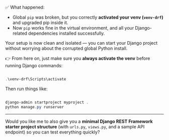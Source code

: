✅ What happened:

- Global `pip` was broken, but you correctly **activated your venv (`venv-drf`)** and upgraded pip inside it.
- Now `pip` works fine in the virtual environment, and all your Django-related dependencies installed successfully.

Your setup is now clean and isolated — you can start your Django project without worrying about the corrupted global Python install.

👉 From here on, just make sure you **always activate the venv** before running Django commands:

```powershell

.\venv-drf\Scripts\activate

```

Then run things like:

```powershell

django-admin startproject myproject .
python manage.py runserver


```

---

Would you like me to also give you a **minimal Django REST Framework starter project structure** (with `urls.py`, `views.py`, and a sample API endpoint) so you can test everything quickly?
